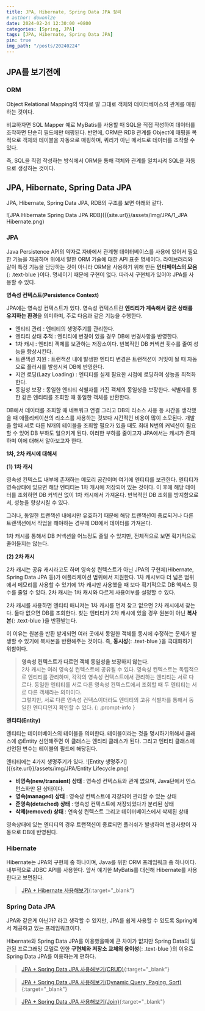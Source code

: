 ```yaml
---
title: JPA, Hibernate, Spring Data JPA 정리
# author: dowonl2e
date: 2024-02-24 12:30:00 +0800
categories: [Spring, JPA]
tags: [JPA, Hibernate, Spring Data JPA]
pin: true
img_path: "/posts/20240224"
---
```


## **JPA를 보기전에**

### **ORM**

Object Relational Mapping의 약자로 말 그대로 객체와 데이터베이스의 관계를 매핑하는 것이다.

비교하자면 SQL Mapper 예로 MyBatis를 사용할 때 SQL을 직접 작성하여 데이터를 조작하면 단순히 필드에만 매핑된다. 반면에, ORM은 RDB 관계를 Object에 매핑을 목적으로 객체와 테이블을 자동으로 매핑하며, 쿼리가 아닌 메서드로 데이터를 조작할 수 있다.

즉, SQL을 직접 작성하는 방식에서 ORM을 통해 객체와 관계를 일치시켜 SQL을 자동으로 생성하는 것이다.

## **JPA, Hibernate, Spring Data JPA**

JPA, Hibernate, Spring Data JPA, RDB의 구조를 보면 아래와 같다.

![JPA Hibernate Spring Data JPA RDB]({{site.url}}/assets/img/JPA/1_JPA Hibernate.png)

### **JPA**

Java Persistence API의 약자로 자바에서 관계형 데이터베이스를 사용에 있어서 필요한 기능을 제공하며 위에서 말한 ORM 기술에 대한 API 표준 명세이다. 라이브러리와 같이 특정 기능을 담당하는 것이 아니라 ORM을 사용하기 위해 만든 **인터페이스의 모음**{: .text-blue }이다. 명세이기 때문에 구현이 없다. 따라서 구현체가 있어야 JPA를 사용할 수 있다.

**영속성 컨텍스트(Persistence Context)**

JPA에는 영속성 컨텍스트가 있다. 영속성 컨텍스트란 **엔티티가 계속해서 같은 상태를 유지하는 환경**을 의미하며, 주로 다음과 같은 기능을 수행한다.

- 엔티티 관리 : 엔티티의 생명주기를 관리한다.
- 엔티티 상태 추적 : 엔티티에 변경이 있을 경우 DB에 변경사항을 반영한다.
- 1차 캐시 : 엔티티 객체를 보관하는 저장소이다. 반복적인 DB 커넥션 횟수를 줄여 성능을 향상시킨다.
- 트랜잭션 지원 : 트랜잭션 내에 발생한 엔티티 변경은 트랜잭션이 커밋이 될 때 자동으로 플러시를 발생시켜 DB에 반영한다.
- 지연 로딩(Lazy Loading) : 엔티티를 실제 필요한 시점에 로딩하여 성능을 최적화 한다.
- 동일성 보장 : 동일한 엔티티 식별자를 가진 객체의 동일성을 보장한다. 식별자를 통한 같은 엔티티를 조회할 때 동일한 객체를 반환한다.

DB에서 데이터를 조회할 때 네트워크 연결 그리고 DB의 리소스 사용 등 시간을 생각했을 때 애플리케이션의 리소스를 사용하는 것보다 시간적인 비용이 많이 소모된다. 개발을 할때 서로 다른 N개의 테이블을 조회할 필요가 있을 때도 최대 N번의 커넥션이 필요할 수 있어 DB 부하도 일으키게 된다. 이러한 부하를 줄이고자 JPA에서는 캐시가 존재하며 이에 대해서 알아보고자 한다.

**1차, 2차 캐시에 대해서**

**(1) 1차 캐시**

영속성 컨텍스트 내부에 존재하는 메모리 공간이며 여기에 엔티티를 보관한다. 엔티티가 영속상태에 있으면 해당 엔티티는 1차 캐시에 저장되어 있는 것이다. 이 후에 해당 데이터를 조회하면 DB 커넥션 없이 1차 캐시에서 가져온다. 반복적인 DB 조회를 방지함으로서, 성능을 향상시킬 수 있다.

그러나, 동일한 트랜잭션 내에서만 유효하기 때문에 해당 트랜잭션이 종료되거나 다른 트랜잭션에서 작업을 해야하는 경우에 DB에서 데이터를 가져온다.

1차 캐시를 통해서 DB 커넥션을 어느정도 줄일 수 있지만, 전체적으로 보면 획기적으로 줄어들지는 않는다.

**(2) 2차 캐시**

2차 캐시는 공유 캐시라고도 하며 영속성 컨텍스트가 아닌 JPA의 구현체(Hibernate, Spring Data JPA 등)가 애플리케이션 범위에서 지원한다. 1차 캐시보다 더 넓은 범위에서 메모리를 사용할 수 있기에 1차 캐시만 사용했을 때 보다 획기적으로 DB 액세스 횟수를 줄일 수 있다. 2차 캐시는 1차 캐시와 다르게 사용여부를 설정할 수 있다.

2차 캐시를 사용하면 엔티티 매니저는 1차 캐시를 먼저 찾고 없으면 2차 캐시에서 찾는다. 둘다 없으면 DB를 조회한다. 찾는 엔티티가 2차 캐시에 있을 경우 원본이 아닌 **복사본**{: .text-blue }을 반환받는다.

이 이유는 원본을 반환 받게되면 여러 곳에서 동일한 객체를 동시에 수정하는 문제가 발생할 수 있기에 복사본을 반환해주는 것이다. 즉, **동시성**{: .text-blue }을 극대화하기 위함이다.

> **영속성 컨텍스트가 다르면 객체 동일성을 보장하지 않는다.**<br/>2차 캐시는 여러 영속성 컨텍스트에 공유될 수 있다. 영속성 컨텍스트는 독립적으로 엔티티를 관리하며, 각각의 영속성 컨텍스트에서 관리하는 엔티티는 서로 다르다. 동일한 엔티티를 서로 다른 영속성 컨텍스트에서 조회할 때 두 엔티티는 서로 다른 객체라는 의미이다.<br/>그렇지만, 서로 다른 영속성 컨텍스이더라도 엔티티의 고유 식별자를 통해서 동일한 엔티티인지 확인할 수 있다.
{: .prompt-info }

**엔티티(Entity)**

엔티티는 데이터베이스의 테이블을 의미한다. 테이블이라는 것을 명시하기위해서 클래스에 @Entity 선언해주면 이 클래스는 엔티티 클래스가 된다. 그리고 엔티티 클래스에 선언된 변수는 테이블의 필드에 해당된다.

엔티티에는 4가지 생명주기가 있다.
![Entity 생명주기]({{site.url}}/assets/img/JPA/Entity Lifecycle.png)

- **비영속(new/transient) 상태** : 영속성 컨텍스트와 관계 없으며, Java단에서 인스턴스화만 된 상태이다.
- **영속(managed) 상태** : 영속성 컨텍스트에 저장되어 관리할 수 있는 상태
- **준영속(detached) 상태** : 영속성 컨텍스트에 저장되었다가 분리된 상태
- **삭제(removed) 상태** : 연속성 컨텍스트 그리고 데이터베이스에서 삭제된 상태

영속상태에 있는 엔티티의 경우 트랜잭션이 종료되면 플러쉬가 발생하여 변경사항이 자동으로 DB에 반영된다.

### **Hibernate**

Hibernate는 JPA의 구현체 중 하나이며, Java를 위한 ORM 프레임워크 중 하나이다. 내부적으로 JDBC API를 사용한다. 앞서 얘기한 MyBatis를 대신해 Hibernate를 사용한다고 보면된다.

> [JPA + Hibernate 사용해보기](/posts/JPA-+-Hibernate-%EC%82%AC%EC%9A%A9%ED%95%B4%EB%B3%B4%EA%B8%B0/){:target="\_blank"}

### **Spring Data JPA**

JPA와 같은게 아닌가? 라고 생각할 수 있지만, JPA를 쉽게 사용할 수 있도록 Spring에서 제공하고 있는 프레임워크이다.

Hibernate와 Spring Data JPA를 이용했을때에 큰 차이가 없지만 Spring Data의 일관된 프로그래밍 모델로 인한 **구현체와 저장소 교체의 용이성**{: .text-blue }의 이유로 Spring Data JPA를 이용하는게 편하다.

> [JPA + Spring Data JPA 사용해보기(CRUD)](/posts/JPA-+-Spring-Data-JPA-%EC%82%AC%EC%9A%A9%ED%95%B4%EB%B3%B4%EA%B8%B0_1/){:target="\_blank"}

> [JPA + Spring Data JPA 사용해보기(Dynamic Query, Paging, Sort)](/posts/JPA-+-Spring-Data-JPA-%EC%82%AC%EC%9A%A9%ED%95%B4%EB%B3%B4%EA%B8%B0_2/){:target="\_blank"}

> [JPA + Spring Data JPA 사용해보기(Join)](/posts/JPA-+-Spring-Data-JPA-%EC%82%AC%EC%9A%A9%ED%95%B4%EB%B3%B4%EA%B8%B0_3/){:target="\_blank"}